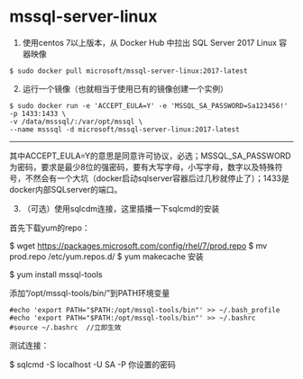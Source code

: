 # mssql-server-linux

1. 使用centos 7以上版本，从 Docker Hub 中拉出 SQL Server 2017 Linux 容器映像

```shell
$ sudo docker pull microsoft/mssql-server-linux:2017-latest
```
2. 运行一个镜像（也就相当于使用已有的镜像创建一个实例）

```shell
$ sudo docker run -e 'ACCEPT_EULA=Y' -e 'MSSQL_SA_PASSWORD=Sa123456!' -p 1433:1433 \
-v /data/msssql/:/var/opt/mssql \
--name msssql -d microsoft/mssql-server-linux:2017-latest
```
---------------------------

其中ACCEPT_EULA=Y的意思是同意许可协议，必选；MSSQL_SA_PASSWORD为密码，要求是最少8位的强密码，要有大写字母，小写字母，数字以及特殊符号，不然会有一个大坑（docker启动sqlserver容器后过几秒就停止了）；1433是docker内部SQLserver的端口。

3. （可选）使用sqlcdm连接，这里插播一下sqlcmd的安装

首先下载yum的repo：

$ wget https://packages.microsoft.com/config/rhel/7/prod.repo
$ mv prod.repo /etc/yum.repos.d/
$ yum makecache
安装

$ yum install mssql-tools

添加“/opt/mssql-tools/bin/”到PATH环境变量
```
#echo 'export PATH="$PATH:/opt/mssql-tools/bin"' >> ~/.bash_profile
#echo 'export PATH="$PATH:/opt/mssql-tools/bin"' >> ~/.bashrc
#source ~/.bashrc  //立即生效
```

测试连接：

$ sqlcmd -S localhost -U SA -P 你设置的密码
